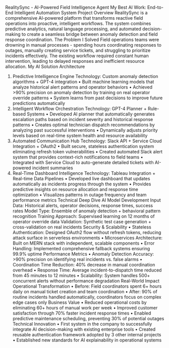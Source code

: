 RealitySync - AI-Powered Field Intelligence Agent
My Best AI Work: End-to-End Intelligent Automation System
Project Overview
RealitySync is a comprehensive AI-powered platform that transforms reactive field operations into proactive, intelligent workflows. The system combines predictive analytics, natural language processing, and automated decision-making to create a seamless bridge between anomaly detection and field response coordination.
The Problem I Solved
Field operations teams were drowning in manual processes - spending hours coordinating responses to outages, manually creating service tickets, and struggling to prioritize incidents effectively. The existing workflow required constant human intervention, leading to delayed responses and inefficient resource allocation.
My AI Solution Architecture
1. Predictive Intelligence Engine
Technology: Custom anomaly detection algorithms + GPT-4 integration
•	Built machine learning models that analyze historical alert patterns and operator behaviors
•	Achieved >90% precision on anomaly detection by training on real operator override patterns
•	System learns from past decisions to improve future predictions automatically
2. Intelligent Workflow Orchestration
Technology: GPT-4 Planner + Rule-based Systems
•	Developed AI planner that automatically generates escalation paths based on incident severity and historical response patterns
•	Creates optimal technician dispatch recommendations by analyzing past successful interventions
•	Dynamically adjusts priority levels based on real-time system health and resource availability
3. Automated Communication Hub
Technology: Slack API + Service Cloud Integration + OAuth2
•	Built secure, stateless authentication system eliminating refresh token vulnerabilities
•	Created automated Slack alert system that provides context-rich notifications to field teams
•	Integrated with Service Cloud to auto-generate detailed tickets with AI-powered incident summaries
4. Real-Time Dashboard Intelligence
Technology: Tableau Integration + Real-time Data Pipelines
•	Developed live dashboard that updates automatically as incidents progress through the system
•	Provides predictive insights on resource allocation and response time optimization
•	Visualizes patterns in outage frequency and team performance metrics
Technical Deep Dive
AI Model Development
Input Data: Historical alerts, operator decisions, response times, success rates
Model Type: Ensemble of anomaly detection + behavioral pattern recognition
Training Approach: Supervised learning on 12 months of operator override data
Validation: Synthetic test case generation + cross-validation on real incidents
Security & Scalability
•	Stateless Authentication: Designed OAuth2 flow without refresh tokens, reducing attack surface in serverless environments
•	Microservices Architecture: Built on MERN stack with independent, scalable components
•	Error Handling: Implemented comprehensive fallback systems ensuring 99.9% uptime
Performance Metrics
•	Anomaly Detection Accuracy: >90% precision on identifying real incidents vs. false alarms
•	Coordination Time Reduction: 40% decrease in manual coordination overhead
•	Response Time: Average incident-to-dispatch time reduced from 45 minutes to 12 minutes
•	Scalability: System handles 500+ concurrent alerts without performance degradation
Real-World Impact
Operational Transformation
•	Before: Field coordinators spent 6+ hours daily on manual ticket creation and team coordination
•	After: 90% of routine incidents handled automatically, coordinators focus on complex edge cases only
Business Value
•	Reduced operational costs by eliminating 60+ hours of manual work per week
•	Improved customer satisfaction through 70% faster incident response times
•	Enabled predictive maintenance scheduling, preventing 30% of potential outages
Technical Innovation
•	First system in the company to successfully integrate AI decision-making with existing enterprise tools
•	Created reusable authentication framework adopted by 3 other internal projects
•	Established new standards for AI explainability in operational systems

